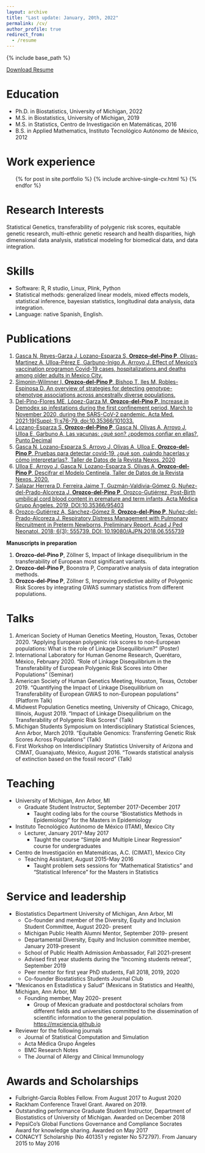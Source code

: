 ```yaml
---
layout: archive
title: "Last update: January, 20th, 2022"
permalink: /cv/
author_profile: true
redirect_from:
  - /resume
---
```


{% include base_path %}

[Download Resume](https://www.dropbox.com/s/33yafilowp53zu0/POP%20Resume.pdf?dl=0)

Education
======
* Ph.D. in Biostatistics, University of Michigan, 2022
* M.S. in Biostatistics, University of Michigan, 2019 
* M.S. in Statistics, Centro de Investigación en Matemáticas, 2016
* B.S. in Applied Mathematics, Instituto Tecnológico Autónomo de México, 2012

Work experience
======
<ul>{% for post in site.portfolio %}
    {% include archive-single-cv.html %}
  {% endfor %}</ul>
  
Research Interests
======
Statistical Genetics, transferability of polygenic risk scores, equitable genetic research, multi-ethnic genetic research and health disparities, high dimensional data analysis, statistical modeling for biomedical data, and data integration. 

Skills
======
* Software: R, R studio, Linux, Plink, Python
* Statistical methods: generalized linear models, mixed effects models, statistical inference, bayesian statistics, longitudinal data analysis, data integration.
* Language: native Spanish, English.

Publications
======
1. [Gasca N, Reyes-Garza J, Lozano-Esparza S, **Orozco-del-Pino P**, Olivas-Martinez A, Ulloa-Pérez E, Garbuno-Inigo A, Arroyo J. Effect of Mexico’s vaccination programon Covid-19 cases, hospitalizations,and deaths among older adults in Mexico City.](https://saludpublica.mx/index.php/spm/article/view/13402/12284)
1. [Simonin-Wilmner I, **Orozco-del-Pino P**, Bishop T, Iles M, Robles-Espinosa D. An overview of strategies for detecting genotype-phenotype associations across ancestrally diverse populations.](https://doi.org/10.3389/fgene.2021.703901)
1. [Del-Pino-Flores ME, López-Garza M, **Orozco-del-Pino P**. Increase in Demodex sp infestations during the first confinement period, March to November 2020, during the SARS-CoV-2 pandemic. Acta Med. 2021;19(Suppl: 1):s76-79. doi:10.35366/101033.](https://www.medigraphic.com/cgi-bin/new/resumenI.cgi?IDARTICULO=101033)
1. [Lozano-Esparza S, **Orozco-del-Pino P**, Gasca N, Olivas A, Arroyo J, Ulloa E, Garbuno A, Las vacunas: ¿qué son? ¿podemos confiar en ellas?, Punto Decimal](https://puntodecimal.mx/ciencia/las-vacunas-que-son-y-podemos-confiar-en-ellas)
1. [Gasca N, Lozano-Esparza S, Arroyo J, Olivas A, Ulloa E, **Orozco-del-Pino P**, Pruebas para detectar covid-19, ¿qué son, cuándo hacerlas y cómo interpretarlas?, Taller de Datos de la Revista Nexos. 2020](https://datos.nexos.com.mx/?p=1771)
1. [Ulloa E, Arroyo J, Gasca N, Lozano-Esparza S, Olivas A, **Orozco-del-Pino P**, Descifrar el Modelo Centinela, Taller de Datos de la Revista Nexos. 2020.](https://datos.nexos.com.mx/?p=1520)
1. [Salazar Herrera D, Ferreira Jaime T, Guzmán-Valdivia-Gómez G, Nuñez-del-Prado-Alcoreza J, **Orozco-del-Pino P**, Orozco-Gutiérrez, Post-Birth umbilical cord blood content in premature and term infants, Acta Médica Grupo Ángeles. 2019, DOI:10.35366/95403](https://www.medigraphic.com/cgi-bin/new/resumenI.cgi?IDARTICULO=95403)
1. [Orozco-Gutiérrez A, Sánchez-Gómez R, **Orozco-del-Pino P**, Nuñez-del-Prado-Alcoreza J. Respiratory Distress Management with Pulmonary Recruitment in Preterm Newborns, Preliminary Report. Acad J Ped Neonatol. 2018; 6(3): 555739. DOI: 10.19080/AJPN.2018.06.555739](https://juniperpublishers.com/ajpn/AJPN.MS.ID.555739.php)

**Manuscripts in preparation**
1. **Orozco-del-Pino P**, Zöllner S, Impact of linkage disequilibrium in the transferability of European most significant variants.
2. **Orozco-del-Pino P**, Boonstra P, Comparative analysis of data integration methods.
3. **Orozco-del-Pino P**, Zöllner S, Improving predictive ability of Polygenic Risk Scores by integrating GWAS summary statistics from different populations.
  
Talks
======
1. American Society of Human Genetics Meeting, Houston, Texas, October 2020. “Applying European polygenic risk scores to non-European populations: What is the role of Linkage Disequilibrium?” (Poster)
2. International Laboratory for Human Genome Research, Querétaro, México, February 2020. “Role of Linkage Disequilibrium in the Transferability of European Polygenic Risk Scores into Other Populations” (Seminar)
3. American Society of Human Genetics Meeting, Houston, Texas, October 2019. “Quantifying the Impact of Linkage Disequilibrium on Transferability of European GWAS to non-European populations” (Platform Talk)
4. Midwest Population Genetics meeting, University of Chicago, Chicago, Illinois, August 2019. “Impact of Linkage Disequilibrium on the Transferability of Polygenic Risk Scores” (Talk)
5. Michigan Students Symposium on Interdisciplinary Statistical Sciences, Ann Arbor, March 2019. “Equitable Genomics: Transferring Genetic Risk Scores Across Populations” (Talk)
6. First Workshop on Interdisciplinary Statistics University of Arizona and CIMAT, Guanajuato, México, August 2016. “Towards statistical analysis of extinction based on the fossil record” (Talk)
  
Teaching
======
* University of Michigan, Ann Arbor, MI
  * Graduate Student Instructor, September 2017-December 2017
    * Taught coding labs for the course “Biostatistics Methods in Epidemiology” for the Masters in Epidemiology 
* Instituto Tecnológico Autónomo de México (ITAM), Mexico City
  * Lecturer, January 2017-May 2017
    * Taught the course “Simple and Multiple Linear Regression” course for undergraduates
* Centro de Investigación en Matemáticas, A.C. (CIMAT), Mexico City
  * Teaching Assistant, August 2015-May 2016
    * Taught problem sets sessions for “Mathematical Statistics” and “Statistical Inference” for the Masters in Statistics
  
Service and leadership
======
* Biostatistics Department University of Michigan, Ann Arbor, MI
  * Co-founder and member of the Diversity, Equity and Inclusion Student Committee, August 2020- present 
  * Michigan Public Health Alumni Mentor, September 2019- present
  * Departamental Diversity, Equity and Inclusion committee member, January 2019-present
  * School of Public Health Admission Ambassador, Fall 2021-present
  * Advised first year students during the “Incoming students retreat”, September 2019
  * Peer mentor for first year PhD students, Fall 2018, 2019, 2020
  * Co-founder Biostatistics Students Journal Club
* “Mexicanos en Estadística y Salud” (Mexicans in Statistics and Health), Michigan, Ann Arbor, MI
  * Founding member, May 2020- present
    * Group of Mexican graduate and postdoctoral scholars from different fields and universities committed to the dissemination of scientific information to the general population. https://mxciencia.github.io
* Reviewer for the following journals
  * Journal of Statistical Computation and Simulation
  * Acta Médica Grupo Ángeles
  * BMC Research Notes
  * The Journal of Allergy and Clinical Immunology

Awards and Scholarships
======
* Fulbright-Garcia Robles Fellow. From August 2017 to August 2020
* Rackham Conference Travel Grant. Awared on 2019.
* Outstanding performance Graduate Student Instructor, Department of Biostatistics of University of Michigan. Awarded on
December 2018
* PepsiCo’s Global Functions Governance and Compliance Socrates Award for knowledge sharing. Awarded on May 2017
* CONACYT Scholarship (No 401351 y register No 572797). From January 2015 to May 2016
